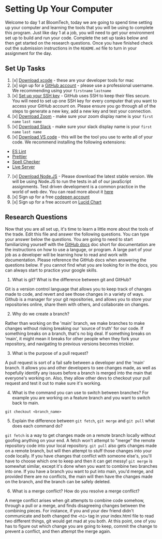 # Setting Up Your Computer

Welcome to day 1 at BloomTech, today we are going to spend time setting up your computer and learning the tools that you will be using to complete this program. Just like day 1 at a job, you will need to get your environment set up to build and run your code. Complete the set up tasks below and then get started on the research questions. Once you have finished check out the submission instructions in the `README.md` file to turn in your assignment for the day. 

## Set Up Tasks 
1. [x] [Download xcode](https://apps.apple.com/us/app/xcode/id497799835?mt=12) - these are your developer tools for mac 
2. [x] sign up for a [GitHub account](https://github.com/join) - please use a professional username. We recommending using your `firstname` `lastname`
3. [x] [Set up your SSH key](https://docs.github.com/en/authentication/connecting-to-github-with-ssh/generating-a-new-ssh-key-and-adding-it-to-the-ssh-agent) - GitHub uses SSH to keep their files secure. You will need to set up one SSH key for every computer that you want to access your GitHub account on. Please ensure you go through all of the steps to generate a new key, add a new key and test your connection.
4. [x] [Download Zoom](https://zoom.us/download) - make sure your zoom display name is your `first name` `last name`
5. [x] [Download Slack](https://slack.com/help/articles/207677868-Download-Slack-for-Mac) - make sure your slack display name is your `first name` `last name` 
6. [x] [Download VS code](https://code.visualstudio.com/download) - this will be the tool you use to write all of your code. We recommend installing the following extensions: 
- [ES Lint](https://marketplace.visualstudio.com/items?itemName=dbaeumer.vscode-eslint)
- [Prettier](https://marketplace.visualstudio.com/items?itemName=esbenp.prettier-vscode)
- [Spell Checker](https://marketplace.visualstudio.com/items?itemName=streetsidesoftware.code-spell-checker)
- [Live Server](https://marketplace.visualstudio.com/items?itemName=ritwickdey.LiveServer)
7. [x] [Download Node.JS](https://nodejs.org/en/) - Please download the latest stable version. We will be using Node.JS to run the tests in all of our javaScript assignments. Test driven development is a common practice in the world of web dev. You can read more about it [here](https://www.freecodecamp.org/news/test-driven-development-what-it-is-and-what-it-is-not-41fa6bca02a2/) 
8. [x] Sign up for a free [codepen account](https://codepen.io/accounts/signup/user/free)
9. [x] Sign up for a free account on [Lucid Chart](https://www.lucidchart.com/pages/landing?utm_source=google&utm_medium=cpc&utm_campaign[…]tTwOoXp_lCeLTC97pikTFa5cE58FWHwjjpTSGsGPRqR2AAaAh-MEALw_wcB)

## Research Questions 

Now that you are all set up, it's time to learn a little more about the tools of the trade. Edit this file and answer the following questions. You can type your answer below the questions. You are going to need to start familiarizing yourself with the [GitHub docs](https://docs.github.com/en) doc short for documentation are the instructions on how to use a languge, or program. A large part of your job as a developer will be learning how to read and work with documentation. Please reference the GitHub docs when answering the questions below. If you cannot find what you are looking for in the docs, you can always start to practice your google skills. 

1. What is git? What is the difference between git and GitHub?

Git is a version control language that allows you to keep track of changes made to code, and revert and see those changes in a variety of ways. Github is a manager for your git repositories, and allows you to store your repositories online, share them with others, and collaborate on changes.

2. Why do we create a branch? 

Rather than working on the 'main' branch, we make branches to make changes without risking breaking our 'source of truth' for our code. If something breaks on a branch, that's no big deal. If something breaks on 'main', it might mean it breaks for other people when they fork your repository, and navigating to previous versions becomes trickier.

3. What is the purpose of a pull request? 

A pull request is sort of a fail safe between a developer and the 'main' branch. It allows you and other developers to see changes made, as well as hopefully identify any issues before a branch is merged into the main that everyone's working on. Also, they allow other devs to checkout your pull request and test it out to make sure it's working.

4. What is the command you can use to switch between branches? For example you are working on a feature branch and you want to switch back to main. 

`git checkout <branch_name>`

5. Explain the difference between `git fetch`, `git merge` and `git pull` what does each command do? 

`git fetch` is a way to get changes made on a remote branch locally without goofing anything on your end. A fetch won't attempt to "merge" the remote repository code into your local repository. `git pull` also gets changes made on a remote branch, but will then attempt to stuff those changes into your code locally. If you have changes that conflict with someone else's, you'll have to choose which one to keep and then it can get messy! `git merge` is somewhat similar, except it's done when you want to combine two branches into one. If you have a branch you want to put into main, you'd merge, and provided there are no conflicts, the main will then have the changes made on the branch, and the branch can be safely deleted.

6. What is a merge conflict? How do you resolve a merge conflict? 

A merge conflict arises when git attempts to combine code somehow, through a pull or a merge, and finds disagreeing changes between the combining pieces. For instance, if you and your dev friend didn't communicate and both changed the `<h1>` tag in your index.html file to read two different things, git would get mad at you both. At this point, one of you has to figure out which change you are going to keep, commit the change to prevent a conflict, and then attempt the merge again.
